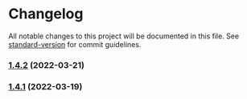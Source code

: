 # Changelog

All notable changes to this project will be documented in this file. See [standard-version](https://github.com/conventional-changelog/standard-version) for commit guidelines.

### [1.4.2](https://github.com/bsorrentino/mac-cleaner/compare/v1.4.1...v1.4.2) (2022-03-21)

### [1.4.1](https://github.com/bsorrentino/mac-cleaner/compare/v1.4.0...v1.4.1) (2022-03-19)
